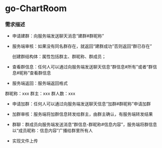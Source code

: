 # go-ChartRoom

### 需求描述

- 申请建群：向服务端发送聊天消息“建群#群昵称”

- 服务端审核：如果没有同名群存在，就返回“建群成功”否则返回“群已存在”

  创建群结构体：属性包括群主、群昵称、群成员；

- 查看群信息：任何人可以通过向服务端发送聊天信息“群信息#所有”或者“群信息#昵称”查看群信息

- 服务端返回：服务端返回格式

 群昵称：xxx
 群主：xxx
 群人数：xxx
 
- 申请加群：任何人可以通过向服务端发送聊天信息“加群#群昵称”申请加群

- 加群审核：服务端将加群信息转发给群主，由群主确认，有服务端转发结果

- 群聊：群成员向服务端发送消息“群信息-群昵称#信息内容”，服务端将群信息以“成员昵称：信息内容”广播给群里所有人

- 实现文件上传
